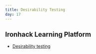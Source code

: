 ```yaml
---
title: Desirability Testing
day: 17
---
```


Ironhack Learning Platform
--------------------------

- [Desirability testing](http://learn.ironhack.com/#/learning_unit/3436)
